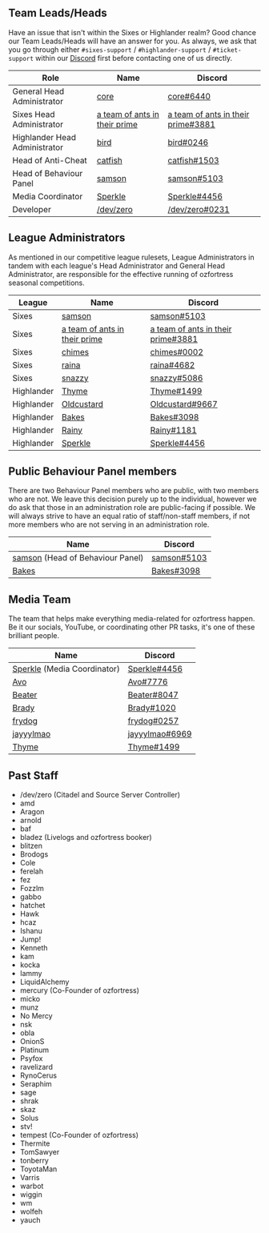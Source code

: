 ## Team Leads/Heads
Have an issue that isn't within the Sixes or Highlander realm? Good chance our Team Leads/Heads will have an answer for you. As always, we ask that you go through either `#sixes-support` / `#highlander-support` / `#ticket-support` within our [Discord](https://discord.gg/7E6kC2H "If you have issues with verification, please contact an administrator via the sidebar in Discord.") first before contacting one of us directly.

| Role | Name | Discord |
| ---- | ---- | ------- |
| General Head Administrator | [core](https://ozfortress.com/users/491 "Please contact me via Discord only.") | [core#6440](https://discordapp.com/users/226205616773922816) |
| Sixes Head Administrator | [a team of ants in their prime](https://ozfortress.com/users/1561) | [a team of ants in their prime#3881](https://discordapp.com/users/187344325938511874) |
| Highlander Head Administrator | [bird](https://ozfortress.com/users/139) | [bird#0246](https://discordapp.com/users/103861958339469312) |
| Head of Anti-Cheat | [catfish](https://ozfortress.com/users/96) | [catfish#1503](https://discordapp.com/users/129062149640159232) |
| Head of Behaviour Panel | [samson](https://ozfortress.com/users/205) | [samson#5103](https://discordapp.com/users/76537156578840576) |
| Media Coordinator | [Sperkle](https://ozfortress.com/users/618) | [Sperkle#4456](https://discordapp.com/users/180875592923611145) |
| Developer | [/dev/zero](https://ozfortress.com/users/2) | [/dev/zero#0231](https://discordapp.com/users/131721186869641216) |

## League Administrators
As mentioned in our competitive league rulesets, League Administrators in tandem with each league's Head Administrator and General Head Administrator, are responsible for the effective running of ozfortress seasonal competitions.

| League | Name | Discord |
| ---- | ---- | ------- |
| Sixes | [samson](https://ozfortress.com/users/205) | [samson#5103](https://discordapp.com/users/76537156578840576) |
| Sixes | [a team of ants in their prime](https://ozfortress.com/users/1561) | [a team of ants in their prime#3881](https://discordapp.com/users/187344325938511874) |
| Sixes | [chimes](https://ozfortress.com/users/2244) | [chimes#0002](https://discordapp.com/users/198678356454014976) |
| Sixes | [raina](https://ozfortress.com/users/1729) | [raina#4682](https://discordapp.com/users/712785948047441921) |
| Sixes | [snazzy](https://ozfortress.com/users/37) | [snazzy#5086](https://discordapp.com/users/125913179690631169) |
| Highlander | [Thyme](https://ozfortress.com/users/150) | [Thyme#1499](https://discordapp.com/users/132287870886084608) |
| Highlander | [Oldcustard](https://ozfortress.com/users/4030) | [Oldcustard#9667](https://discordapp.com/users/333896131840966657) |
| Highlander | [Bakes](https://ozfortress.com/users/4024) | [Bakes#3098](https://discordapp.com/users/107338388662648832) |
| Highlander | [Rainy](https://ozfortress.com/users/3124) | [Rainy#1181](https://discordapp.com/users/107399782162558976) |
| Highlander | [Sperkle](https://ozfortress.com/users/618) | [Sperkle#4456](https://discordapp.com/users/180875592923611145) |

## Public Behaviour Panel members
There are two Behaviour Panel members who are public, with two members who are not. We leave this decision purely up to the individual, however we do ask that those in an administration role are public-facing if possible. We will always strive to have an equal ratio of staff/non-staff members, if not more members who are not serving in an administration role.

| Name | Discord |
| ---- | ------- |
| [samson](https://ozfortress.com/users/205) (Head of Behaviour Panel) | [samson#5103](https://discordapp.com/users/76537156578840576) |
| [Bakes](https://ozfortress.com/users/4024) | [Bakes#3098](https://discordapp.com/users/107338388662648832) |

## Media Team
The team that helps make everything media-related for ozfortress happen. Be it our socials, YouTube, or coordinating other PR tasks, it's one of these brilliant people.

| Name | Discord |
| ---- | ------- |
| [Sperkle](https://ozfortress.com/users/618) (Media Coordinator) | [Sperkle#4456](https://discordapp.com/users/180875592923611145) |
| [Avo](https://ozfortress.com/users/3071) | [Avo#7776](https://discordapp.com/users/707039384477761599) |
| [Beater](https://ozfortress.com/users/2031) | [Beater#8047](https://discordapp.com/users/105311959636791296) |
| [Brady](https://ozfortress.com/users/140) | [Brady#1020](https://discordapp.com/users/179839476053311489) |
| [frydog](https://ozfortress.com/users/982) | [frydog#0257](https://discordapp.com/users/217181409897349121) |
| [jayyylmao](https://ozfortress.com/users/1188) | [jayyylmao#6969](https://discordapp.com/users/170138245819138048) |
| [Thyme](https://ozfortress.com/users/150) | [Thyme#1499](https://discordapp.com/users/132287870886084608) |

## Past Staff

+ /dev/zero (Citadel and Source Server Controller)
+ amd
+ Aragon
+ arnold
+ baf
+ bladez (Livelogs and ozfortress booker)
+ blitzen
+ Brodogs
+ Cole
+ ferelah
+ fez
+ Fozzlm
+ gabbo
+ hatchet
+ Hawk
+ hcaz
+ Ishanu
+ Jump!
+ Kenneth
+ kam
+ kocka
+ lammy
+ LiquidAlchemy
+ mercury (Co-Founder of ozfortress)
+ micko
+ munz
+ No Mercy
+ nsk
+ obla
+ OnionS
+ Platinum
+ Psyfox
+ ravelizard
+ RynoCerus
+ Seraphim
+ sage
+ shrak
+ skaz
+ Solus
+ stv!
+ tempest (Co-Founder of ozfortress)
+ Thermite
+ TomSawyer
+ tonberry
+ ToyotaMan
+ Varris
+ warbot
+ wiggin
+ wm
+ wolfeh
+ yauch
